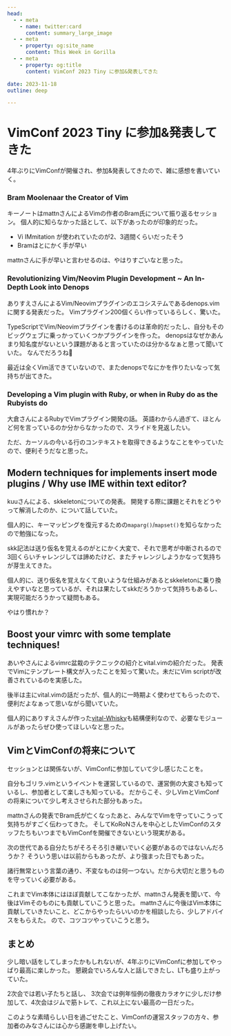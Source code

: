 ```yaml
---
head:
  - - meta
    - name: twitter:card
      content: summary_large_image
  - - meta
    - property: og:site_name
      content: This Week in Gorilla
  - - meta
    - property: og:title
      content: VimConf 2023 Tiny に参加&発表してきた

date: 2023-11-18
outline: deep

---
```


# VimConf 2023 Tiny に参加&発表してきた

4年ぶりにVimConfが開催され、参加&発表してきたので、雑に感想を書いていく。

### Bram Moolenaar the Creator of Vim

キーノートはmattnさんによるVimの作者のBram氏について振り返るセッション。
個人的に知らなかった話として、以下があったのが印象的だった。

- Vi IMmitation が使われていたのが2、3週間くらいだったそう
- Bramはとにかく手が早い

mattnさんに手が早いと言わせるのは、やはりすごいなと思った。

### Revolutionizing Vim/Neovim Plugin Development ~ An In-Depth Look into Denops	

ありすえさんによるVim/Neovimプラグインのエコシステムであるdenops.vimに関する発表だった。
Vimプラグイン200個くらい作っているらしく、驚いた。

TypeScriptでVim/Neovimプラグインを書けるのは革命的だったし、自分もそのビッグウェブに乗っかっていくつかプラグインを作った。
denopsはなぜかあんまり知名度がないという課題があると言っていたのは分かるなぁと思って聞いていた。
なんでだろうね:thinking:

最近は全くVim活できていないので、またdenopsでなにかを作りたいなって気持ちが出てきた。

### Developing a Vim plugin with Ruby, or when in Ruby do as the Rubyists do	

大倉さんによるRubyでVimプラグイン開発の話。
英語わからん過ぎて、ほとんど何を言っているのか分からなかったので、スライドを見返したい。

ただ、カーソルの今いる行のコンテキストを取得できるようなことをやっていたので、便利そうだなと思った。

## Modern techniques for implements insert mode plugins / Why use IME within text editor?	

kuuさんによる、skkeletonについての発表。
開発する際に課題とそれをどうやって解消したのか、について話していた。

個人的に、キーマッピングを復元するための`maparg()`/`mapset()`を知らなかったので勉強になった。

skk記法は送り仮名を覚えるのがとにかく大変で、それで思考が中断されるので3回くらいチャレンジしては諦めたけど、またチャレンジしようかなって気持ちが芽生えてきた。

個人的に、送り仮名を覚えなくて良いような仕組みがあるとskkeletonに乗り換えやすいなと思っているが、それは果たしてskkだろうかって気持ちもあるし、実現可能だろうかって疑問もある。

やはり慣れか？

## Boost your vimrc with some template techniques!	

あいやさんによるvimrc盆栽のテクニックの紹介とvital.vimの紹介だった。
発表でVimにテンプレート構文が入ったことを知って驚いた。未だにVim scriptが改善されているのを実感した。

後半は主にvital.vimの話だったが、個人的に一時期よく使わせてもらったので、便利だよなぁって思いながら聞いていた。

個人的にありすえさんが作った[vital-Whisky](https://github.com/lambdalisue/vital-Whisky)も結構便利なので、必要なモジュールがあったらぜひ使ってほしいなと思った。

## VimとVimConfの将来について

セッションとは関係ないが、VimConfに参加していて少し感じたことを。

自分もゴリラ.vimというイベントを運営しているので、運営側の大変さも知っているし、参加者として楽しさも知っている。
だからこそ、少しVimとVimConfの将来について少し考えさせられた部分もあった。

mattnさんの発表でBram氏が亡くなったあと、みんなでVimを守っていこうって気持ちがすごく伝わってきた。
そしてKoRoNさんを中心としたVimConfのスタッフたちもいつまでもVimConfを開催できないという現実がある。

次の世代である自分たちがそろそろ引き継いでいく必要があるのではないんだろうか？
そういう思いは以前からもあったが、より強まった日でもあった。

諸行無常という言葉の通り、不変なものは何一つない。だから大切だと思うものを守っていく必要がある。

これまでVim本体にはほぼ貢献してこなかったが、mattnさん発表を聞いて、今後はVimそのものにも貢献していこうと思った。
mattnさんに今後はVim本体に貢献していきたいこと、どこからやったらいいのかを相談したら、少しアドバイスをもらえた。
ので、コツコツやっていこうと思う。

## まとめ

少し暗い話をしてしまったかもしれないが、4年ぶりにVimConfに参加してやっぱり最高に楽しかった。
懇親会でいろんな人と話しできたし、LTも盛り上がっていた。

2次会では若い子たちと話し、 3次会では例年恒例の徹夜カラオケに少しだけ参加して、4次会はジムで筋トレて、これ以上にない最高の一日だった。

このような素晴らしい日を過ごせたこと、VimConfの運営スタッフの方々、参加者のみなさんには心から感謝を申し上げたい。
